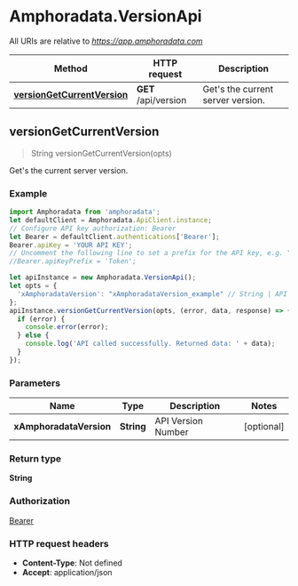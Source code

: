 # Amphoradata.VersionApi

All URIs are relative to *https://app.amphoradata.com*

Method | HTTP request | Description
------------- | ------------- | -------------
[**versionGetCurrentVersion**](VersionApi.md#versionGetCurrentVersion) | **GET** /api/version | Get&#39;s the current server version.



## versionGetCurrentVersion

> String versionGetCurrentVersion(opts)

Get&#39;s the current server version.

### Example

```javascript
import Amphoradata from 'amphoradata';
let defaultClient = Amphoradata.ApiClient.instance;
// Configure API key authorization: Bearer
let Bearer = defaultClient.authentications['Bearer'];
Bearer.apiKey = 'YOUR API KEY';
// Uncomment the following line to set a prefix for the API key, e.g. "Token" (defaults to null)
//Bearer.apiKeyPrefix = 'Token';

let apiInstance = new Amphoradata.VersionApi();
let opts = {
  'xAmphoradataVersion': "xAmphoradataVersion_example" // String | API Version Number
};
apiInstance.versionGetCurrentVersion(opts, (error, data, response) => {
  if (error) {
    console.error(error);
  } else {
    console.log('API called successfully. Returned data: ' + data);
  }
});
```

### Parameters


Name | Type | Description  | Notes
------------- | ------------- | ------------- | -------------
 **xAmphoradataVersion** | **String**| API Version Number | [optional] 

### Return type

**String**

### Authorization

[Bearer](../README.md#Bearer)

### HTTP request headers

- **Content-Type**: Not defined
- **Accept**: application/json

